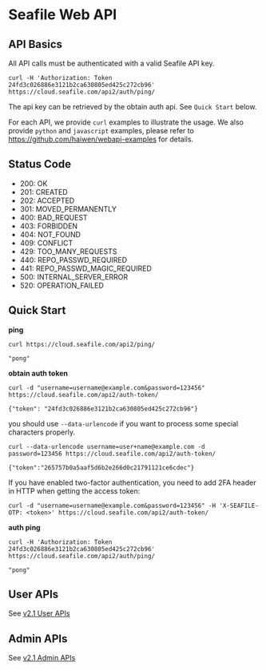 # Seafile Web API

## API Basics

All API calls must be authenticated with a valid Seafile API key.

```
curl -H 'Authorization: Token 24fd3c026886e3121b2ca630805ed425c272cb96' https://cloud.seafile.com/api2/auth/ping/

```

The api key can be retrieved by the obtain auth api. See `Quick Start` below.

For each API, we provide `curl` examples to illustrate the usage. We also provide `python` and `javascript` examples, please refer to <https://github.com/haiwen/webapi-examples> for details.

## Status Code

* 200: OK
* 201: CREATED
* 202: ACCEPTED
* 301: MOVED_PERMANENTLY
* 400: BAD_REQUEST
* 403: FORBIDDEN
* 404: NOT_FOUND
* 409: CONFLICT
* 429: TOO_MANY_REQUESTS
* 440: REPO_PASSWD_REQUIRED
* 441: REPO_PASSWD_MAGIC_REQUIRED
* 500: INTERNAL_SERVER_ERROR
* 520: OPERATION_FAILED

## Quick Start

**ping**

```
curl https://cloud.seafile.com/api2/ping/

"pong"

```

**obtain auth token**

```
curl -d "username=username@example.com&password=123456" https://cloud.seafile.com/api2/auth-token/

{"token": "24fd3c026886e3121b2ca630805ed425c272cb96"}

```

you should use `--data-urlencode` if you want to process some special characters properly.

```
curl --data-urlencode username=user+name@example.com -d password=123456 https://cloud.seafile.com/api2/auth-token/

{"token":"265757b0a5aaf5d6b2e266d0c21791121ce6cdec"}

```

If you have enabled two-factor authentication, you need to add 2FA header in HTTP when getting the access token:

```
curl -d "username=username@example.com&password=123456" -H 'X-SEAFILE-OTP: <token>' https://cloud.seafile.com/api2/auth-token/

```

**auth ping**

```
curl -H 'Authorization: Token 24fd3c026886e3121b2ca630805ed425c272cb96' https://cloud.seafile.com/api2/auth/ping/

"pong"

```

## User APIs

See [v2.1 User APIs](v2.1)

## Admin APIs

See [v2.1 Admin APIs](v2.1-admin)
